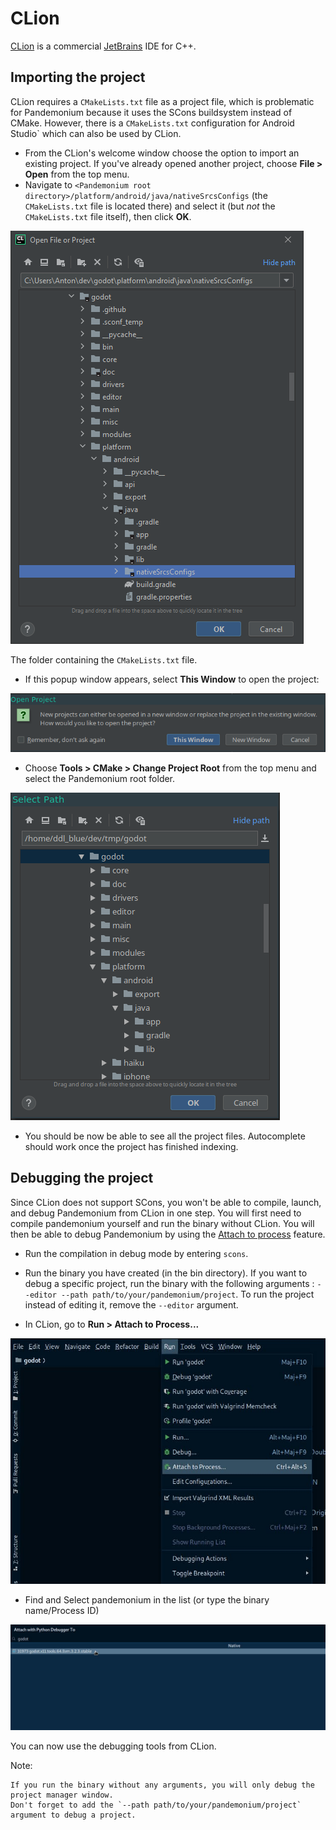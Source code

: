 
# CLion

[CLion](https://www.jetbrains.com/clion/) is a commercial [JetBrains](https://www.jetbrains.com/) IDE for C++.

## Importing the project

CLion requires a `CMakeLists.txt` file as a project file, which is problematic
for Pandemonium because it uses the SCons buildsystem instead of CMake. However,
there is a `CMakeLists.txt` configuration for Android Studio`
which can also be used by CLion.

- From the CLion's welcome window choose the option to import an existing
  project. If you've already opened another project, choose **File > Open**
  from the top menu.
- Navigate to `<Pandemonium root directory>/platform/android/java/nativeSrcsConfigs` (the
  `CMakeLists.txt` file is located there) and select it (but *not* the
  `CMakeLists.txt` file itself), then click **OK**.

![](img/clion_1_open.png)

The folder containing the `CMakeLists.txt` file.

- If this popup window appears, select **This Window** to open the project:

![](img/clion_2_this_window.png)

- Choose **Tools &gt; CMake &gt; Change Project Root** from the top menu and select
  the Pandemonium root folder.

![](img/clion_3_change_project_root.png)

- You should be now be able to see all the project files. Autocomplete should
  work once the project has finished indexing.

## Debugging the project

Since CLion does not support SCons, you won't be able to compile, launch, and debug Pandemonium from CLion in one step.
You will first need to compile pandemonium yourself
and run the binary without CLion. You will then be able to debug Pandemonium by using the
[Attach to process](https://www.jetbrains.com/help/clion/attaching-to-local-process.html) feature.

- Run the compilation in debug mode by entering `scons`.

- Run the binary you have created (in the bin directory). If you want to debug a specific
  project, run the binary with the following arguments : `--editor --path path/to/your/pandemonium/project`. To
  run the project instead of editing it, remove the `--editor` argument.

- In CLion, go to **Run &gt; Attach to Process...**

![](img/clion_4_select_attach_to_process.png)

- Find and Select pandemonium in the list (or type the binary name/Process ID)

![](img/clion_5_select_pandemonium_process.png)

You can now use the debugging tools from CLion.

Note:

    If you run the binary without any arguments, you will only debug the project manager window.
    Don't forget to add the `--path path/to/your/pandemonium/project` argument to debug a project.

